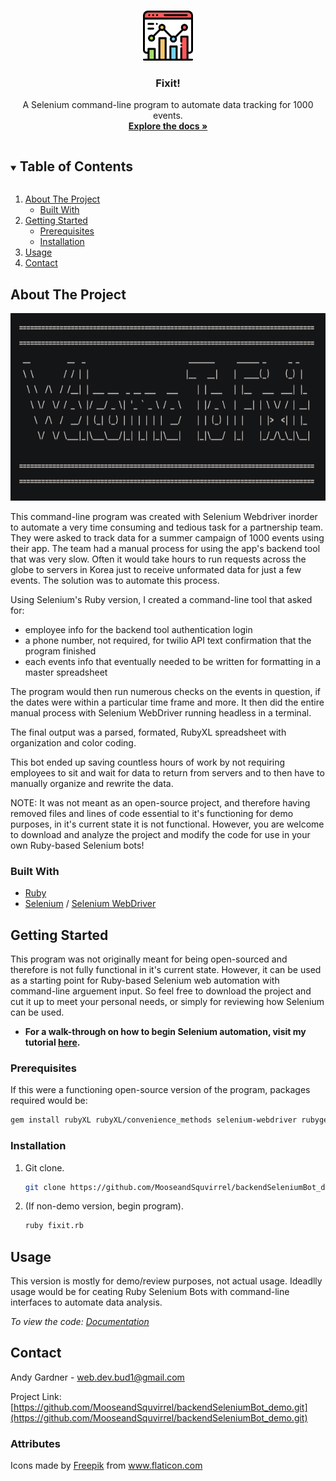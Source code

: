 <!--
*** Thanks for checking out the Best-README-Template. If you have a suggestion
*** that would make this better, please fork the upComingEventResults_demo and create a pull request
*** or simply open an issue with the tag "enhancement".
*** Thanks again! Now go create something AMAZING! :D
***
***
***
*** To avoid retyping too much info. Do a search and replace for the following:
*** github_username, upComingEventResults_demo_name, twitter_handle, email, project_title, project_description
-->



<!-- PROJECT SHIELDS -->
<!--
*** I'm using markdown "reference style" links for readability.
*** Reference links are enclosed in brackets [ ] instead of parentheses ( ).
*** See the bottom of this document for the declaration of the reference variables
*** for contributors-url, forks-url, etc. This is an optional, concise syntax you may use.
*** https://www.markdownguide.org/basic-syntax/#reference-style-links
-->



<!-- PROJECT LOGO -->
<br />
<p align="center">
  <a href="https://github.com/MooseandSquvirrel/backendSeleniumBot_demo.git">
    <img src="images/analytics.png" alt="Logo" width="80" height="80">
  </a>

  <h3 align="center">Fixit!</h3>

  <p align="center">
    A Selenium command-line program to automate data tracking for 1000 events.
    <br />
    <a href="https://github.com/MooseandSquvirrel/backendSeleniumBot_demo.git"><strong>Explore the docs »</strong></a>
  </p>
</p>



<!-- TABLE OF CONTENTS -->
<details open="open">
  <summary><h2 style="display: inline-block">Table of Contents</h2></summary>
  <ol>
    <li>
      <a href="#about-the-project">About The Project</a>
      <ul>
        <li><a href="#built-with">Built With</a></li>
      </ul>
    </li>
    <li>
      <a href="#getting-started">Getting Started</a>
      <ul>
        <li><a href="#prerequisites">Prerequisites</a></li>
        <li><a href="#installation">Installation</a></li>
      </ul>
    </li>
    <li><a href="#usage">Usage</a></li>
    <li><a href="#contact">Contact</a></li>
  </ol>
</details>



<!-- ABOUT THE PROJECT -->
## About The Project

<p align="center">
  <a href="https://github.com/MooseandSquvirrel/backendSeleniumBot_demo.git">
    <img src="images/Fixit.png" alt="Fixit Pic" width="640" height="300">
  </a>
</p>

This command-line program was created with Selenium Webdriver inorder to automate
a very time consuming and tedious task for a partnership team. They were asked to track data for a summer campaign of 1000 events using their app. The team had a manual process for using the app's backend tool that was very slow. Often it would take hours to run requests across the globe to servers in Korea just to receive unformated data for just a few events. The solution was to automate this process.

Using Selenium's Ruby version, I created a command-line tool that asked for: 
* employee info for the backend tool authentication login
* a phone number, not required, for twilio API text confirmation that the program finished
* each events info that eventually needed to be written for formatting in a master spreadsheet

The program would then run numerous checks on the events in question, if the dates were within a particular time frame and more. It then did the entire manual process with Selenium WebDriver running headless in a terminal. 

The final output was a parsed, formated, RubyXL spreadsheet with organization and color coding.

This bot ended up saving countless hours of work by not requiring employees to sit and wait for data to return from servers and to then have to manually organize and rewrite the data.

NOTE: It was not meant as an open-source project, and therefore having removed files and lines of code essential to it's functioning for demo purposes, in it's current state it is not functional. However, you are welcome to download and analyze the project and modify the code for use in your own Ruby-based Selenium bots!

### Built With

* [Ruby](https://www.ruby-lang.org/en/)
* [Selenium](https://www.selenium.dev/) / [Selenium WebDriver](https://www.selenium.dev/documentation/en/webdriver/)


<!-- GETTING STARTED -->
## Getting Started

This program was not originally meant for being open-sourced and therefore
is not fully functional in it's current state. However, it can be used as a starting point for Ruby-based Selenium web automation with command-line arguement input. So feel free to download the project and cut it up to meet your personal needs, or simply for reviewing how Selenium can be used. 

* **For a walk-through on how to begin Selenium automation, visit my tutorial <a href="https://medium.com/@andygardnerucla/automate-your-work-with-selenium-2578d5bf61a8">here</a>.**


### Prerequisites

If this were a functioning open-source version of the program, packages required would be:
   ```sh
  gem install rubyXL rubyXL/convenience_methods selenium-webdriver rubygems awesome_print date capybara pp ap rspec/expectations io/console twilio-ruby
   ```

### Installation

1. Git clone.
   ```sh
   git clone https://github.com/MooseandSquvirrel/backendSeleniumBot_demo.git
   ```
2. (If non-demo version, begin program).
   ```sh
   ruby fixit.rb
   ```   

<!-- USAGE EXAMPLES -->
## Usage

This version is mostly for demo/review purposes, not actual usage.
Ideadlly usage would be for ceating Ruby Selenium Bots with command-line interfaces to automate data analysis.

_To view the code: [Documentation](https://github.com/MooseandSquvirrel/backendSeleniumBot_demo.git)_



<!-- CONTACT -->
## Contact

Andy Gardner - web.dev.bud1@gmail.com

Project Link: [https://github.com/MooseandSquvirrel/backendSeleniumBot_demo.git](https://github.com/MooseandSquvirrel/backendSeleniumBot_demo.git)

### Attributes

<div>Icons made by <a href="https://www.flaticon.com/authors/freepik" title="Freepik">Freepik</a> from <a href="https://www.flaticon.com/" title="Flaticon">www.flaticon.com</a></div>
